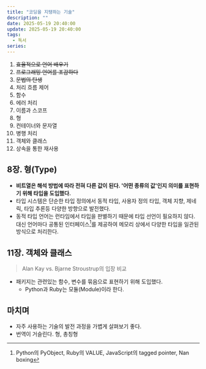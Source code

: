 ```yaml
---
title: "코딩을 지탱하는 기술"
description: ""
date: 2025-05-19 20:40:00
update: 2025-05-19 20:40:00
tags:
  - 독서
series: 
---
```


1. ~~효율적으로 언어 배우기~~
2. ~~프로그래밍 언어를 조감하다~~
3. ~~문법의 탄생~~
4. 처리 흐름 제어
5. 함수
6. 에러 처리
7. 이름과 스코프
8. 형
9. 컨테이너와 문자열
10. 병행 처리
11. 객체와 클래스
12. 상속을 통한 재사용

## 8장. 형(Type)

- **비트열은 해석 방법에 따라 전혀 다른 값이 된다. '어떤 종류의 값'인지 의미를 표현하기 위해 타입을 도입했다.**
- 타입 시스템은 단순한 타입 정의에서 동적 타입, 사용자 정의 타입, 객체 지향, 제네릭, 타입 추론등 다양한 방향으로 발전했다.
- 동적 타입 언어는 런타임에서 타입을 판별하기 때문에 타입 선언이 필요하지 않다. 대신 언어마다 공통된 인터페이스[^1]를 제공하여 메모리 상에서 다양한 타입을 일관된 방식으로 처리한다.

## 11장. 객체와 클래스

> Alan Kay vs. Bjarne Stroustrup의 입장 비교

- 패키지는 관련있는 함수, 변수를 묶음으로 표현하기 위해 도입했다. 
  - Python과 Ruby는 모듈(Module)이라 한다.

## 마치며

- 자주 사용하는 기술의 발전 과정을 가볍게 살펴보기 좋다.
- 번역이 거슬린다. 형, 총칭형

[^1]: Python의 PyObject, Ruby의 VALUE, JavaScript의 tagged pointer, Nan boxing
